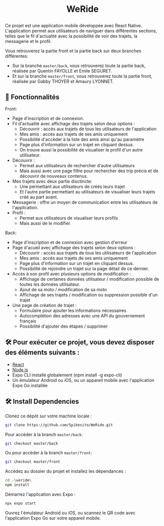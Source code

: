 # <p align="center">WeRide</p>
  
Ce projet est une application mobile développée avec React Native. L'application permet aux utilisateurs de naviguer dans différentes sections, telles que le fil d'actualité avec la possibilité de voir des trajets, la messagerie et le profil.

Vous retrouverez la partie front et la partie back sur deux branches différentes:
- Sur la branche ```master/back```, vous retrouverez toute la partie back, réalisée par Quentin FAYOLLE et Emile SEGURET.
- Et sur la branche ```master/front```, vous retrouverez toute la partie front, réalisée par Gabby THOYER et Amaury LYONNET.


## 🧐 Fonctionnalités
Front:

- Page d'inscription et de connexion.
- Fil d'actualité avec affichage des trajets selon deux options :
    - Découvrir : accès aux trajets de tous les utilisateurs de l'application
    - Mes amis : accès aux trajets de ses amis uniquement 
    - Possibilité d'accèder à la liste des amis ainsi qu'au paramètre 
    - Page plus d'information sur un trajet en cliquant dessus.
    - On trouve aussi la possibilité de visualiser le profil d'un autre utilisateur.
- Découvrir : 
    - Permet aux utilisateurs de rechercher d'autre utilisateurs  
    - Mais aussi avec une page filtre pour rechercher des trip précis et de découvrir de nouveaux contenus.
- Mes trajets avec deux partie disctincte: 
    - Une permettant aux utilisateurs de créés leurs trajet 
    - Et l'autre partie permettant au utilisateurs de visualiser leurs trajets créé au part avant.
- Messagerie : offre un moyen de communication entre les utilisateurs de l'application.
- Profil : 
    - Permet aux utilisateurs de visualiser leurs profils
    - Mais aussi de le modifier.

Back:

- Page d'inscription et de connexion avec gestion d'erreur
- Page d'acueil avec affichage des trajets selon deux options :
    - Découvrir : accès aux trajets de tous les utilisateurs de l'application
    - Mes amis : accès aux trajets de ses amis uniquement
    - Page plus d'information sur un trajet en cliquant dessus.
    - Possibilité de rejoindre un trajet sur la page détail de ce dernier.
- Accès à son profil avec plusieurs options de modification :
    - Affichage de certaines données utilisateur / modification possible de toutes les données utilisateur.
    - Ajout de sa moto / modification de sa moto
    - Affichage de ses trajets / modification ou suppression possible d'un trajet
- Une page de création de trajet : 
    - Formulaire pour ajouter les informations nécessaires
    - Autocomplétion des adresses avec une API du gouvernement français
    - Possibilité d'ajouter des étapes / supprimer

## 🛠️ Pour exécuter ce projet, vous devez disposer des éléments suivants :
- [React](https://reactjs.org/)
- [Node.js](https://nodejs.org/en)
- Expo CLI installé globalement (npm install -g expo-cli)
- Un émulateur Android ou iOS, ou un appareil mobile avec l'application Expo Go installée


## 🛠️ Install Dependencies  
Clonez ce dépôt sur votre machine locale :  
```bash
git clone https://github.com/Spikesito/WeRide.git
```
Pour accèder à la branch ```master/back```:
```bash
git checkout master/back
```
Ou pour accèder à la branch ```master/front```:
```bash
git checkout master/front
```
Accédez au dossier du projet et installez les dépendances :
```bash
cd .\weride\
npm install
```
Démarrez l'application avec Expo :
```bash
npx expo start
```
Ouvrez l'émulateur Android ou iOS, ou scannez le QR code avec l'application Expo Go sur votre appareil mobile.

        

        
    
